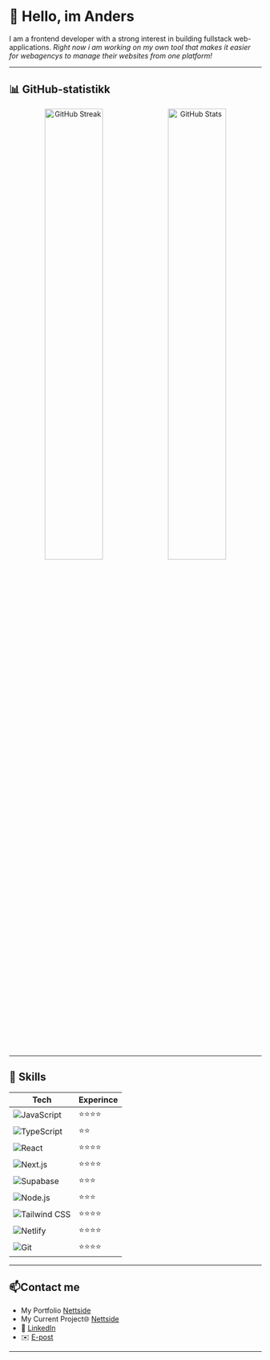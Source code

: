# 👋 Hello, im Anders  

I am a frontend developer with a strong interest in building fullstack web-applications. *Right now i am working on my own tool that makes it easier for webagencys to manage their websites from one platform!*

---

## 📊 GitHub-statistikk  

<div align="center">
  <img src="https://github-readme-streak-stats.herokuapp.com/?user=flanderos&theme=tokyonight" alt="GitHub Streak" width="48%" />
  <img src="https://github-readme-stats.vercel.app/api?username=flanderos&show_icons=true&theme=tokyonight&count_private=true" alt="GitHub Stats" width="48%" />
</div>


---

## 🚀 Skills 

| Tech | Experince |
|-----------|----------|
| ![JavaScript](https://img.shields.io/badge/JavaScript-F7DF1E?style=flat&logo=javascript&logoColor=black) | ⭐⭐⭐⭐ |
| ![TypeScript](https://img.shields.io/badge/TypeScript-3178C6?style=flat&logo=typescript&logoColor=white) | ⭐⭐ |
| ![React](https://img.shields.io/badge/React-61DAFB?style=flat&logo=react&logoColor=black) | ⭐⭐⭐⭐ |
| ![Next.js](https://img.shields.io/badge/Next.js-000000?style=flat&logo=nextdotjs&logoColor=white) | ⭐⭐⭐⭐ |
| ![Supabase](https://img.shields.io/badge/Supabase-3ECF8E?style=flat&logo=supabase&logoColor=white) | ⭐⭐⭐ |
| ![Node.js](https://img.shields.io/badge/Node.js-339933?style=flat&logo=nodedotjs&logoColor=white) | ⭐⭐⭐ |
| ![Tailwind CSS](https://img.shields.io/badge/Tailwind_CSS-38B2AC?style=flat&logo=tailwind-css&logoColor=white) | ⭐⭐⭐⭐ |
| ![Netlify](https://img.shields.io/badge/Netlify-00C7B7?style=flat&logo=netlify&logoColor=white) | ⭐⭐⭐⭐ |
| ![Git](https://img.shields.io/badge/Git-F05032?style=flat&logo=git&logoColor=white) | ⭐⭐⭐⭐ |

---

## 📫Contact me 

- My Portfolio  [Nettside](https://www.andershellerud.no) 
- My Current Project🌐 [Nettside](https://webfront.no)       
- 💼 [LinkedIn](https://www.linkedin.com/in/DIN-LINKEDIN)  
- ✉️ [E-post](mailto:dinemail@example.com)  

---


